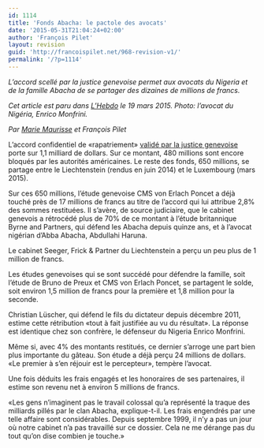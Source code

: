 ```yaml
---
id: 1114
title: 'Fonds Abacha: le pactole des avocats'
date: '2015-05-31T21:04:24+02:00'
author: 'François Pilet'
layout: revision
guid: 'http://francoispilet.net/968-revision-v1/'
permalink: '/?p=1114'
---
```


*L’accord scellé par la justice genevoise permet aux avocats du Nigeria et de la famille Abacha de se partager des dizaines de millions de francs.*

*Cet article est paru dans [L’Hebdo](http://www.hebdo.ch/les-blogs/la-r%C3%A9daction-en-ligne/la-justice-genevoise-cl%C3%B4t-l%E2%80%99affaire-abacha-en-catimini) le 19 mars 2015. Photo: l’avocat du Nigéria, Enrico Monfrini.*

*Par [Marie Maurisse](http://mariemaurisse.net/) et François Pilet*

L’accord confidentiel de «rapatriement» [validé par la justice genevoise](http://www.francoispilet.net/la-justice-genevois-clot-le-dossier-abacha-en-catimini/) porte sur 1,1 milliard de dollars. Sur ce montant, 480 millions sont encore bloqués par les autorités américaines. Le reste des fonds, 650 millions, se partage entre le Liechtenstein (rendus en juin 2014) et le Luxembourg (mars 2015).

Sur ces 650 millions, l’étude genevoise CMS von Erlach Poncet a déjà touché près de 17 millions de francs au titre de l’accord qui lui attribue 2,8% des sommes restituées. Il s’avère, de source judiciaire, que le cabinet genevois a rétrocédé plus de 70% de ce montant à l’étude britannique Byrne and Partners, qui défend les Abacha depuis quinze ans, et à l’avocat nigérian d’Abba Abacha, Abdullahi Haruna.

Le cabinet Seeger, Frick &amp; Partner du Liechtenstein a perçu un peu plus de 1 million de francs.

Les études genevoises qui se sont succédé pour défendre la famille, soit l’étude de Bruno de Preux et CMS von Erlach Poncet, se partagent le solde, soit environ 1,5 million de francs pour la première et 1,8 million pour la seconde.

Christian Lüscher, qui défend le fils du dictateur depuis décembre 2011, estime cette rétribution «tout à fait justifiée au vu du résultat». La réponse est identique chez son confrère, le défenseur du Nigeria Enrico Monfrini.

Même si, avec 4% des montants restitués, ce dernier s’arroge une part bien plus importante du gâteau. Son étude a déjà perçu 24 millions de dollars. «Le premier à s’en réjouir est le percepteur», tempère l’avocat.

Une fois déduits les frais engagés et les honoraires de ses partenaires, il estime son revenu net à environ 5 millions de francs.

«Les gens n’imaginent pas le travail colossal qu’a représenté la traque des milliards pillés par le clan Abacha, explique-t-il. Les frais engendrés par une telle affaire sont considérables. Depuis septembre 1999, il n’y a pas un jour où notre cabinet n’a pas travaillé sur ce dossier. Cela ne me dérange pas du tout qu’on dise combien je touche.»